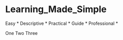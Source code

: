 # Learning_Made_Simple
 Easy  *  Descriptive  *  Practical  *  Guide  *  Professional *

 
One 
Two
Three 
